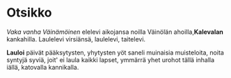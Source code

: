# Otsikko

*Vaka vanha Väinämöinen* elelevi aikojansa
noilla Väinölän ahoilla,**Kalevalan** kankahilla.
Laulelevi virsiänsä, laulelevi, taitelevi.

**Lauloi** päivät pääksytysten, yhytysten yöt saneli
muinaisia muisteloita, noita syntyjä syviä,
joit' ei laula kaikki lapset, ymmärrä yhet urohot
tällä inhalla iällä, katovalla kannikalla.
